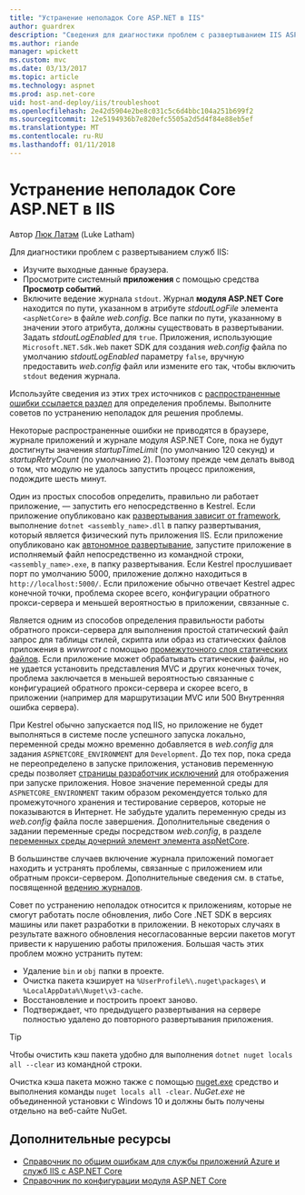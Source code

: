 ```yaml
---
title: "Устранение неполадок Core ASP.NET в IIS"
author: guardrex
description: "Сведения для диагностики проблем с развертыванием IIS ASP.NET Core."
ms.author: riande
manager: wpickett
ms.custom: mvc
ms.date: 03/13/2017
ms.topic: article
ms.technology: aspnet
ms.prod: asp.net-core
uid: host-and-deploy/iis/troubleshoot
ms.openlocfilehash: 2e42d5904e2be8c031c5c6d4bbc104a251b699f2
ms.sourcegitcommit: 12e5194936b7e820efc5505a2d5d4f84e88eb5ef
ms.translationtype: MT
ms.contentlocale: ru-RU
ms.lasthandoff: 01/11/2018
---
```

# <a name="troubleshoot-aspnet-core-on-iis"></a>Устранение неполадок Core ASP.NET в IIS

Автор [Люк Латэм](https://github.com/guardrex) (Luke Latham)

Для диагностики проблем с развертыванием служб IIS:

* Изучите выходные данные браузера.
* Просмотрите системный **приложения** с помощью средства **Просмотр событий**.
* Включите ведение журнала `stdout`. Журнал **модуля ASP.NET Core** находится по пути, указанном в атрибуте *stdoutLogFile* элемента `<aspNetCore>` в файле *web.config*. Все папки по пути, указанному в значении этого атрибута, должны существовать в развертывании. Задать *stdoutLogEnabled* для `true`. Приложения, использующие `Microsoft.NET.Sdk.Web` пакет SDK для создания *web.config* файла по умолчанию *stdoutLogEnabled* параметру `false`, вручную предоставить *web.config* файл или измените его так, чтобы включить `stdout` ведения журнала.

Используйте сведения из этих трех источников с [распространенные ошибки ссылается раздел](xref:host-and-deploy/azure-iis-errors-reference) для определения проблемы. Выполните советов по устранению неполадок для решения проблемы.

Некоторые распространенные ошибки не приводятся в браузере, журнале приложений и журнале модуля ASP.NET Core, пока не будут достигнуты значения *startupTimeLimit* (по умолчанию 120 секунд) и *startupRetryCount* (по умолчанию 2). Поэтому прежде чем делать вывод о том, что модулю не удалось запустить процесс приложения, подождите шесть минут.

Один из простых способов определить, правильно ли работает приложение, — запустить его непосредственно в Kestrel. Если приложение опубликовано как [развертывания зависит от framework](/dotnet/core/deploying/#framework-dependent-deployments-fdd), выполнение `dotnet <assembly_name>.dll` в папку развертывания, который является физический путь приложения IIS. Если приложение опубликовано как [автономное развертывание](/dotnet/core/deploying/#self-contained-deployments-scd), запустите приложение в исполняемый файл непосредственно из командной строки, `<assembly_name>.exe`, в папку развертывания. Если Kestrel прослушивает порт по умолчанию 5000, приложение должно находиться в `http://localhost:5000/`. Если приложение обычно отвечает Kestrel адрес конечной точки, проблема скорее всего, конфигурации обратного прокси-сервера и меньшей вероятностью в приложении, связанные с.

Является одним из способов определения правильности работы обратного прокси-сервера для выполнения простой статический файл запрос для таблицы стилей, скрипта или образ из статических файлов приложения в *wwwroot* с помощью [промежуточного слоя статических файлов](xref:fundamentals/static-files). Если приложение может обрабатывать статические файлы, но не удается установить представления MVC и других конечных точек, проблема заключается в меньшей вероятностью связанные с конфигурацией обратного прокси-сервера и скорее всего, в приложении (например для маршрутизации MVC или 500 Внутренняя ошибка сервера).

При Kestrel обычно запускается под IIS, но приложение не будет выполняться в системе после успешного запуска локально, переменной среды можно временно добавляется в *web.config* для задания `ASPNETCORE_ENVIRONMENT` для `Development`. До тех пор, пока среда не переопределено в запуске приложения, установив переменную среды позволяет [страницы разработчик исключений](xref:fundamentals/error-handling) для отображения при запуске приложения. Новое значение переменной среды для `ASPNETCORE_ENVIRONMENT` таким образом рекомендуется только для промежуточного хранения и тестирование серверов, которые не показываются в Интернет. Не забудьте удалить переменную среды из *web.config* файла после завершения. Дополнительные сведения о задании переменные среды посредством *web.config*, в разделе [переменных среды дочерний элемент элемента aspNetCore](xref:host-and-deploy/aspnet-core-module#setting-environment-variables).

В большинстве случаев включение журнала приложений помогает находить и устранять проблемы, связанные с приложением или обратным прокси-сервером. Дополнительные сведения см. в статье, посвященной [ведению журналов](xref:fundamentals/logging/index).

Совет по устранению неполадок относится к приложениям, которые не смогут работать после обновления, либо Core .NET SDK в версиях машины или пакет разработки в приложении. В некоторых случаях в результате важного обновления несогласованные версии пакетов могут привести к нарушению работы приложения. Большая часть этих проблем можно устранить путем:

* Удаление `bin` и `obj` папки в проекте.
* Очистка пакета кэширует на `%UserProfile%\.nuget\packages\` и `%LocalAppData%\Nuget\v3-cache`.
* Восстановление и построить проект заново.
* Подтверждает, что предыдущего развертывания на сервере полностью удалено до повторного развертывания приложения.

> [!TIP]
> Чтобы очистить кэш пакета удобно для выполнения `dotnet nuget locals all --clear` из командной строки.
> 
> Очистка кэша пакета можно также с помощью [nuget.exe](https://www.nuget.org/downloads) средство и выполнения команды `nuget locals all -clear`. *NuGet.exe* не объединенной установки с Windows 10 и должны быть получены отдельно на веб-сайте NuGet.
<!--
> [!TIP]
> A convenient way to clear package caches is to:
>
> * Obtain the *NuGet.exe* tool from [NuGet.org](https://www.nuget.org/).
> * Add the path to *NuGet.exe* to the system PATH.
> * Execute `nuget locals all -clear` from a command prompt.
>
> Alternatively, execute `dotnet nuget locals all --clear` from a command prompt without obtaining *NuGet.exe*. -->

## <a name="additional-resources"></a>Дополнительные ресурсы

* [Справочник по общим ошибкам для службы приложений Azure и служб IIS с ASP.NET Core](xref:host-and-deploy/azure-iis-errors-reference)
* [Справочник по конфигурации модуля ASP.NET Core](xref:host-and-deploy/aspnet-core-module)
